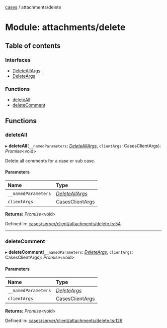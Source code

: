 [cases](../server_client_api.md) / attachments/delete

# Module: attachments/delete

## Table of contents

### Interfaces

- [DeleteAllArgs](../interfaces/attachments_delete.deleteallargs.md)
- [DeleteArgs](../interfaces/attachments_delete.deleteargs.md)

### Functions

- [deleteAll](attachments_delete.md#deleteall)
- [deleteComment](attachments_delete.md#deletecomment)

## Functions

### deleteAll

▸ **deleteAll**(`__namedParameters`: [*DeleteAllArgs*](../interfaces/attachments_delete.deleteallargs.md), `clientArgs`: CasesClientArgs): *Promise*<void\>

Delete all comments for a case or sub case.

#### Parameters

| Name | Type |
| :------ | :------ |
| `__namedParameters` | [*DeleteAllArgs*](../interfaces/attachments_delete.deleteallargs.md) |
| `clientArgs` | CasesClientArgs |

**Returns:** *Promise*<void\>

Defined in: [cases/server/client/attachments/delete.ts:54](https://github.com/jonathan-buttner/kibana/blob/7a61a8b912c/x-pack/plugins/cases/server/client/attachments/delete.ts#L54)

___

### deleteComment

▸ **deleteComment**(`__namedParameters`: [*DeleteArgs*](../interfaces/attachments_delete.deleteargs.md), `clientArgs`: CasesClientArgs): *Promise*<void\>

#### Parameters

| Name | Type |
| :------ | :------ |
| `__namedParameters` | [*DeleteArgs*](../interfaces/attachments_delete.deleteargs.md) |
| `clientArgs` | CasesClientArgs |

**Returns:** *Promise*<void\>

Defined in: [cases/server/client/attachments/delete.ts:126](https://github.com/jonathan-buttner/kibana/blob/7a61a8b912c/x-pack/plugins/cases/server/client/attachments/delete.ts#L126)
